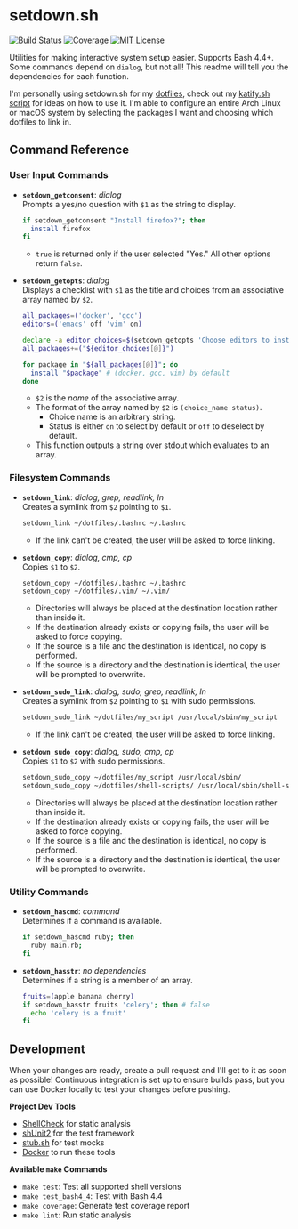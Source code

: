 # setdown.sh

[![Build Status][build-badge]][build-link] [![Coverage][coverage-badge]][coverage-link] [![MIT License][license-badge]](LICENSE.md)

Utilities for making interactive system setup easier. Supports Bash 4.4+. Some commands depend on `dialog`, but not all! This readme will tell you the dependencies for each function.

I'm personally using setdown.sh for my [dotfiles](https://github.com/codehearts/dotfiles), check out my [katify.sh script](https://github.com/codehearts/dotfiles/blob/master/katify.sh) for ideas on how to use it. I'm able to configure an entire Arch Linux or macOS system by selecting the packages I want and choosing which dotfiles to link in.

## Command Reference

### User Input Commands

- **`setdown_getconsent`**: *dialog*  
Prompts a yes/no question with `$1` as the string to display.

  ```bash
  if setdown_getconsent "Install firefox?"; then
    install firefox
  fi
  ```

  - `true` is returned only if the user selected "Yes." All other options return `false`.

- **`setdown_getopts`**: *dialog*  
Displays a checklist with `$1` as the title and choices from an associative array named by `$2`.

  ```bash
  all_packages=('docker', 'gcc')
  editors=('emacs' off 'vim' on)

  declare -a editor_choices=$(setdown_getopts 'Choose editors to install' editors)
  all_packages+=("${editor_choices[@]}")

  for package in "${all_packages[@]}"; do
    install "$package" # (docker, gcc, vim) by default
  done
  ```

  - `$2` is the _name_ of the associative array.
  - The format of the array named by `$2` is `(choice_name status)`.
    - Choice name is an arbitrary string.
    - Status is either `on` to select by default or `off` to deselect by default.
  - This function outputs a string over stdout which evaluates to an array.


### Filesystem Commands

- **`setdown_link`**: *dialog, grep, readlink, ln*  
Creates a symlink from `$2` pointing to `$1`.

  ```bash
  setdown_link ~/dotfiles/.bashrc ~/.bashrc
  ```

  - If the link can't be created, the user will be asked to force linking.


- **`setdown_copy`**: *dialog, cmp, cp*  
Copies `$1` to `$2`.

  ```bash
  setdown_copy ~/dotfiles/.bashrc ~/.bashrc
  setdown_copy ~/dotfiles/.vim/ ~/.vim/
  ```

  - Directories will always be placed at the destination location rather than inside it.
  - If the destination already exists or copying fails, the user will be asked to force copying.
  - If the source is a file and the destination is identical, no copy is performed.
  - If the source is a directory and the destination is identical, the user will be prompted to overwrite.

- **`setdown_sudo_link`**: *dialog, sudo, grep, readlink, ln*  
Creates a symlink from `$2` pointing to `$1` with sudo permissions.

  ```bash
  setdown_sudo_link ~/dotfiles/my_script /usr/local/sbin/my_script
  ```

  - If the link can't be created, the user will be asked to force linking.


- **`setdown_sudo_copy`**: *dialog, sudo, cmp, cp*  
Copies `$1` to `$2` with sudo permissions.

  ```bash
  setdown_sudo_copy ~/dotfiles/my_script /usr/local/sbin/
  setdown_sudo_copy ~/dotfiles/shell-scripts/ /usr/local/sbin/shell-scripts
  ```

  - Directories will always be placed at the destination location rather than inside it.
  - If the destination already exists or copying fails, the user will be asked to force copying.
  - If the source is a file and the destination is identical, no copy is performed.
  - If the source is a directory and the destination is identical, the user will be prompted to overwrite.

### Utility Commands

- **`setdown_hascmd`**: *command*  
Determines if a command is available.

  ```bash
  if setdown_hascmd ruby; then
    ruby main.rb;
  fi
  ```

- **`setdown_hasstr`**: *no dependencies*  
Determines if a string is a member of an array.

  ```bash
  fruits=(apple banana cherry)
  if setdown_hasstr fruits 'celery'; then # false
    echo 'celery is a fruit'
  fi
  ```

## Development

When your changes are ready, create a pull request and I'll get to it as soon as possible! Continuous integration is set up to ensure builds pass, but you can use Docker locally to test your changes before pushing.

**Project Dev Tools**  
- [ShellCheck](https://github.com/koalaman/shellcheck) for static analysis
- [shUnit2](https://github.com/kward/shunit2) for the test framework
- [stub.sh](https://github.com/jimeh/stub.sh) for test mocks
- [Docker](https://www.docker.com) to run these tools

**Available `make` Commands**  
- `make test`: Test all supported shell versions
- `make test_bash4_4`: Test with Bash 4.4
- `make coverage`: Generate test coverage report
- `make lint`: Run static analysis

[coverage-badge]: https://codecov.io/gh/codehearts/setdown.sh/branch/master/graph/badge.svg
[coverage-link]:  https://codecov.io/gh/codehearts/setdown.sh
[license-badge]:  https://img.shields.io/badge/license-MIT-007EC7.svg
[build-badge]:    https://travis-ci.org/codehearts/setdown.sh.svg?branch=master
[build-link]:     https://travis-ci.org/codehearts/setdown.sh
